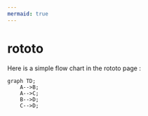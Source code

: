 ```yaml
---
mermaid: true
---
```


# rototo

Here is a simple flow chart in the rototo page : 

```mermaid
graph TD;
    A-->B;
    A-->C;
    B-->D;
    C-->D;
```
